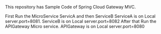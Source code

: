 This repository has Sample Code of Spring Cloud Gateway MVC.

First Run the MicroService ServicA and then ServiceB
ServiceA is on Local server.port=8081.
ServiceB is on Local server.port=8082
After that Run the APIGateway Micro service.
APIGateway is on Local server.port=8080

